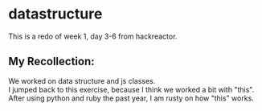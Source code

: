 # datastructure
This is a redo of week 1, day 3-6 from hackreactor.

## My Recollection:
We worked on data structure and js classes.  
I jumped back to this exercise, because I think we worked a bit with "this".  
After using python and ruby the past year, I am rusty on how "this" works.
